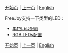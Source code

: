 

[开始页](../README.md) | [上一页](../README.md) | [English](../eng/LED-connection.md)

FreeJoy支持一下类型的LED：


- [单色LED配置](./单色LED配置.md)
- [RGB LEDs配置](./RGB-LED的连接.md)

[开始页](../README.md) | [上一页](../README.md) | [English](../eng/LED-connection.md)

